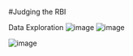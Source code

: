 #Judging the RBI

Data Exploration
![image](https://github.com/user-attachments/assets/a5d149a8-a4fd-499b-b5d9-439c0a88363f)
![image](https://github.com/user-attachments/assets/61b85c7a-117c-4dc1-b855-b0db4a5eff2d)

![image](https://github.com/user-attachments/assets/668faa85-b29c-4d0b-8eff-e3530ccc024e)
